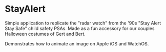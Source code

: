# StayAlert
Simple application to replicate the "radar watch" from the '90s "Stay Alert Stay Safe" child safety PSAs. Made as a fun accessory for our couples Halloween costumes of Gert and Bert.  

Demonstrates how to animate an image on Apple iOS and WatchOS.  
